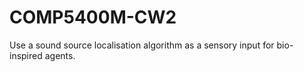 # COMP5400M-CW2
Use a sound source localisation algorithm as a sensory input for bio-inspired agents.
